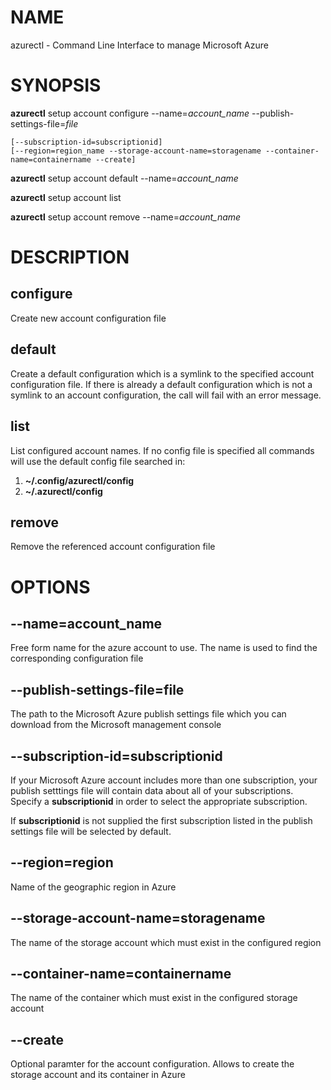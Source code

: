# NAME

azurectl - Command Line Interface to manage Microsoft Azure

# SYNOPSIS

__azurectl__ setup account configure --name=*account_name* --publish-settings-file=*file*

    [--subscription-id=subscriptionid]
    [--region=region_name --storage-account-name=storagename --container-name=containername --create]

__azurectl__ setup account default --name=*account_name*

__azurectl__ setup account list

__azurectl__ setup account remove --name=*account_name*

# DESCRIPTION

## __configure__

Create new account configuration file

## __default__

Create a default configuration which is a symlink to the specified account configuration file. If there is already a default configuration which is not a symlink to an account configuration, the call will fail with an error message.

## __list__

List configured account names. If no config file is specified all commands will use the default config file searched in:

1. __~/.config/azurectl/config__
2. __~/.azurectl/config__

## __remove__

Remove the referenced account configuration file

# OPTIONS

## __--name=account_name__

Free form name for the azure account to use. The name is used to find the corresponding configuration file

## __--publish-settings-file=file__

The path to the Microsoft Azure publish settings file which you can download from the Microsoft management console

## __--subscription-id=subscriptionid__

If your Microsoft Azure account includes more than one subscription, your publish setttings file will contain data about all of your subscriptions. Specify a __subscriptionid__ in order to select the appropriate subscription.

If __subscriptionid__ is not supplied the first subscription listed in the publish settings file will be selected by default.

## __--region=region__

Name of the geographic region in Azure

## __--storage-account-name=storagename__

The name of the storage account which must exist in the configured region

## __--container-name=containername__

The name of the container which must exist in the configured storage account

## __--create__

Optional paramter for the account configuration. Allows to create the storage account and its container in Azure
